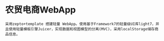 # 农贸电商WebApp

	采用zepto+template 搭建轻量 WebApp。使用基于Framework7的轻量级UI库light7，并且使用轻量模板引擎Juicer，实现数据和视图模型的分离(MVC)，采用localStorage储存商品信息。